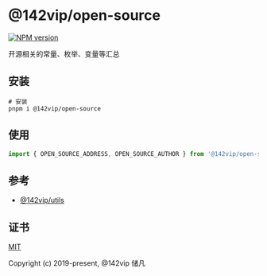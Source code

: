 # @142vip/open-source

[![NPM version](https://img.shields.io/npm/v/@142vip/open-source?labelColor=0b3d52&color=1da469&label=version)](https://www.npmjs.com/package/@142vip/open-source)

开源相关的常量、枚举、变量等汇总

## 安装

```shell
# 安装
pnpm i @142vip/open-source
```

## 使用

```ts
import { OPEN_SOURCE_ADDRESS, OPEN_SOURCE_AUTHOR } from '@142vip/open-source'
```

## 参考

- [@142vip/utils](https://www.npmjs.com/package/@142vip/utils)

## 证书

[MIT](https://opensource.org/license/MIT)

Copyright (c) 2019-present, @142vip 储凡
